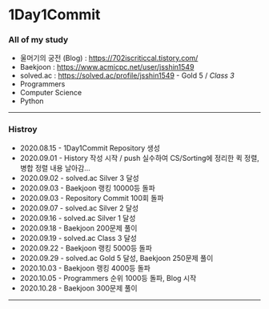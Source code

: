 # 1Day1Commit
### All of my study

* 울머기의 궁전 (Blog) : https://702iscriticcal.tistory.com/
* Baekjoon : https://www.acmicpc.net/user/jsshin1549
* solved.ac : https://solved.ac/profile/jsshin1549 - Gold 5 / *Class 3*
* Programmers
* Computer Science
* Python

<hr/>

### Histroy
- 2020.08.15 - 1Day1Commit Repository 생성
- 2020.09.01 - History 작성 시작 / push 실수하여 CS/Sorting에 정리한 퀵 정렬, 병합 정렬 내용 날아감...
- 2020.09.02 - solved.ac Silver 3 달성
- 2020.09.03 - Baekjoon 랭킹 10000등 돌파
- 2020.09.03 - Repository Commit 100회 돌파
- 2020.09.07 - solved.ac Silver 2 달성
- 2020.09.16 - solved.ac Silver 1 달성
- 2020.09.18 - Baekjoon 200문제 풀이
- 2020.09.19 - solved.ac Class 3 달성
- 2020.09.22 - Baekjoon 랭킹 5000등 돌파
- 2020.09.29 - solved.ac Gold 5 달성, Baekjoon 250문제 풀이
- 2020.10.03 - Baekjoon 랭킹 4000등 돌파
- 2020.10.05 - Programmers 순위 1000등 돌파, Blog 시작
- 2020.10.28 - Baekjoon 300문제 풀이
<hr/>
